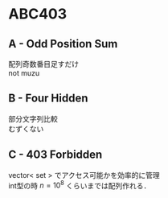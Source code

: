 # ABC403

## A - Odd Position Sum

配列奇数番目足すだけ  
not muzu

## B - Four Hidden

部分文字列比較  
むずくない

## C - 403 Forbidden

vector< set > でアクセス可能かを効率的に管理  
int型の時 $n=10^8$ くらいまでは配列作れる．
